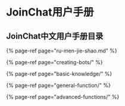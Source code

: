 # JoinChat用户手册

## JoinChat中文用户手册目录

{% page-ref page="ru-men-jie-shao.md" %}

{% page-ref page="creating-bots/" %}

{% page-ref page="basic-knowledge/" %}

{% page-ref page="general-function/" %}

{% page-ref page="advanced-functions/" %}


